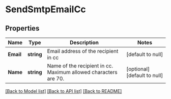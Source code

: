 # SendSmtpEmailCc

## Properties
Name | Type | Description | Notes
------------ | ------------- | ------------- | -------------
**Email** | **string** | Email address of the recipient in cc | [default to null]
**Name** | **string** | Name of the recipient in cc. Maximum allowed characters are 70. | [optional] [default to null]

[[Back to Model list]](../README.md#documentation-for-models) [[Back to API list]](../README.md#documentation-for-api-endpoints) [[Back to README]](../README.md)


